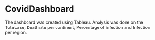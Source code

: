 # CovidDashboard
The dashboard was created using Tableau. Analysis was done on the Totalcase, Deathrate per continent, Percentage of infection and Infection per region.

